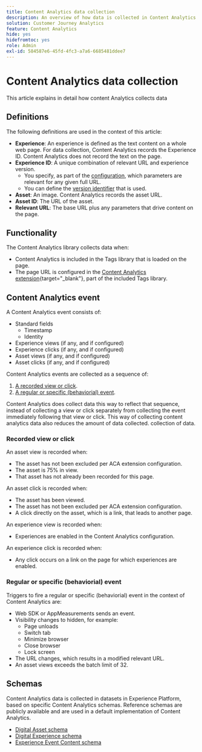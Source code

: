 ```yaml
---
title: Content Analytics data collection
description: An overview of how data is collected in Content Analytics
solution: Customer Journey Analytics
feature: Content Analytics
hide: yes
hidefromtoc: yes
role: Admin
exl-id: 584587e6-45fd-4fc3-a7a6-6685481ddee7
---
```

# Content Analytics data collection

This article explains in detail how content Analytics collects data


## Definitions

The following definitions are used in the context of this article:

* **Experience**: An experience is defined as the text content on a whole web page. For data collection, Content Analytics records the Experience ID. Content Analytics does not record the text on the page.
* **Experience ID**: A unique combination of relevant URL and experience version.  
  * You specify, as part of the [configuration](configuration.md), which parameters are relevant for any given full URL. 
  * You can define the [version identifier](manual.md#versioning) that is used.
* **Asset**: An image. Content Analytics records the asset URL.
* **Asset ID**: The URL of the asset.
* **Relevant URL**: The base URL plus any parameters that drive content on the page.


## Functionality

The Content Analytics library collects data when:

* Content Analytics is included in the Tags library that is loaded on the page.
* The page URL is configured in the [Content Analytics extension](https://experienceleague.adobe.com/en/docs/experience-platform/tags/extensions/client/content-analytics/overview){target="_blank"}, part of the included Tags library.


## Content Analytics event

A Content Analytics event consists of:

* Standard fields
  * Timestamp
  * Identity
* Experience views (if any, and if configured)
* Experience clicks (if any, and if configured)
* Asset views (if any, and if configured)
* Asset clicks (if any, and if configured)


Content Analytics events are collected as a sequence of:

1. [A recorded view or click](#recorded-view-or-click).
1. [A regular or specific (behaviorial) event](#regular-or-specific-behaviorial-event). 

Content Analytics does collect data this way to reflect that sequence, instead of collecting a view or click separately from collecting the event immediately following that view or click. This way of collecting content analytics data also reduces the amount of data collected. collection of data.

### Recorded view or click 

An asset view is recorded when:

* The asset has not been excluded per ACA extension configuration.
* The asset is 75% in view.
* That asset has not already been recorded for this page.

An asset click is recorded when:

* The asset has been viewed. 
* The asset has not been excluded per ACA extension configuration.
* A click directly on the asset, which is a link, that leads to another page.

An experience view is recorded when:

* Experiences are enabled in the Content Analytics configuration.

An experience click is recorded when:

* Any click occurs on a link on the page for which experiences are enabled.


### Regular or specific (behaviorial) event

Triggers to fire a regular or specific (behaviorial) event in the context of Content Analytics are:

* Web SDK or AppMeasurements sends an event.
* Visibility changes to hidden, for example:
  * Page unloads
  * Switch tab
  * Minimize browser
  * Close browser
  * Lock screen
* The URL changes, which results in a modified relevant URL.
* An asset views exceeds the batch limit of 32.


## Schemas

Content Analytics data is collected in datasets in Experience Platform, based on specific Content Analytics schemas. Reference schemas are publicly available and are used in a default implementation of Content Analytics.

* [Digital Asset schema](https://github.com/adobe/xdm/blob/master/components/classes/digital-asset.schema.json)
* [Digital Experience schema](https://github.com/adobe/xdm/blob/master/components/classes/digital-experience.schema.json)
* [Experience Event Content schema](https://github.com/adobe/xdm/blob/master/components/fieldgroups/experience-event/experienceevent-content.schema.json)
